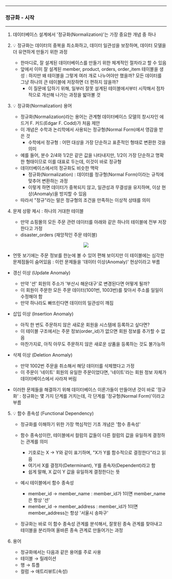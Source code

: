 -----
### 정규화 - 시작
-----
1. 데이터베이스 설계에서 '정규화(Normalization)'는 가장 중요한 개념 중 하나
2. 💡 정규화는 데이터의 중복을 최소화하고, 데이터 일관성을 보장하며, 데이터 모델을 더 유연하게 만들기 위한 과정
   - 한마디로, 잘 설계된 데이터베이스를 만들기 위한 체계적인 절차라고 할 수 있음
   - 앞에서 이미 잘 설계된 member, product, orders, order_item 테이블을 생성 : 하지만 왜 테이블을 그렇게 여러 개로 나누어야만 했을까? 모든 데이터를 그냥 하나의 큰 테이블에 저장하면 더 편하지 않을까?
     + 이 질문에 답하기 위해, 일부러 잘못 설계된 테이블에서부터 시작해서 점차적으로 개선해 나가는 과정을 밟아볼 것

3. 💡 정규화(Normalization) 용어
   - 정규화(Normalization)라는 용어는 관계형 데이터베이스 모델의 창시자인 에드거 F. 커드(Edgar F. Codd)가 처음 제안
   - 이 개념은 수학과 논리학에서 사용되는 정규형(Normal Form)에서 영감을 받은 것
     + 수학에서 정규형 : 어떤 대상을 가장 단순하고 표준적인 형태로 변환한 것을 의미
   - 예를 들어, 분수 2/4와 1/2은 같은 값을 나타내지만, 1/2이 가장 단순하고 명확한 형태이므로 이를 대표로 두는데, 이것이 바로 정규형
   - 데이터베이스에서의 정규화도 비슷한 맥락
      + 정규화(Normalization) : 데이터를 정규형(Normal Form)이라는 규칙에 맞추어 변환하는 과정
      + 이렇게 하면 데이터가 중복되지 않고, 일관성과 무결성을 유지하며, 이상 현상(Anomaly)을 방지할 수 있음
   - 따라서 "정규"라는 말은 정규형의 조건을 만족하는 이상적 상태를 의미

4. 문제 상황 제시 : 하나의 거대한 테이블
   - 만약 쇼핑몰의 모든 주문 관련 데이터를 아래와 같은 하나의 테이블에 전부 저장한다고 가정
   - disaster_orders (재앙적인 주문 테이블)
<div align="center">
<img src="https://github.com/user-attachments/assets/29c63959-9195-49bc-aed2-5a18b2e95d8d">
</div>

   - 언뜻 보기에는 주문 정보를 한눈에 볼 수 있어 편해 보이지만 이 테이블에는 심각한 문제점들이 숨어있음 : 이런 문제들을 '데이터 이상(Anomaly)' 현상이라고 부름
   - 갱신 이상 (Update Anomaly)
     + 만약 '션' 회원의 주소가 '부산시 해운대구'로 변경된다면 어떻게 될까?
     + 이 회원이 주문한 모든 주문 데이터(1001번, 1003번)를 찾아서 주소를 일일이 수정해야 함
     + 만약 하나라도 빠뜨린다면 데이터의 일관성이 깨짐
   - 삽입 이상 (Insertion Anomaly)
     + 아직 한 번도 주문하지 않은 새로운 회원을 시스템에 등록하고 싶다면?
     + 이 테이블 구조에서는 주문 정보(order_id)가 없으면 회원 정보를 추가할 수 없음
     + 마찬가지로, 아직 아무도 주문하지 않은 새로운 상품을 등록하는 것도 불가능하
   - 삭제 이상 (Deletion Anomaly)
     + 만약 1002번 주문을 취소해서 해당 데이터를 삭제했다고 가정
     + 이 주문이 '네이트' 회원의 유일한 주문이었다면, '네이트'라는 회원 정보 자체가 데이터베이스에서 사라져 버림
       
   - 이러한 문제들을 해결하기 위해 데이터베이스 이론가들이 만들어낸 것이 바로 '정규화' : 정규화는 몇 가지 단계를 거치는데, 각 단계를 '정규형(Normal Form)'이라고 부름

5. 💡 함수 종속성 (Functional Dependency)
   - 정규화를 이해하기 위한 가장 핵심적인 기초 개념은 '함수 종속성'
   - 함수 종속성이란, 테이블에서 컬럼의 값들이 다른 컬럼의 값을 유일하게 결정하는 관계를 의미
     + 기호로는 X → Y와 같이 표기하며, "X가 Y를 함수적으로 결정한다"라고 읽음
     + 여기서 X를 결정자(Determinant), Y를 종속자(Dependent)라고 함
     + 쉽게 말해, X 값이 Y 값을 유일하게 결정한다는 뜻

   - 예시 테이블에서 함수 종속성
      + member_id → member_name : member_id가 1이면 member_name은 항상 '션'
      + member_id → member_address : member_id가 1이면 member_address는 항상 '서울시 송파구'

   - 정규화는 바로 이 함수 종속성 관계를 분석해서, 잘못된 종속 관계를 찾아내고 테이블을 분리하여 올바른 종속 관계로 만들어가는 과정

6. 용어
   - 정규화에서는 다음과 같은 용어를 주로 사용
   - 테이블 → 릴레이션
   - 행 → 튜플
   - 컬럼 → 애트리뷰트(속성)
   
